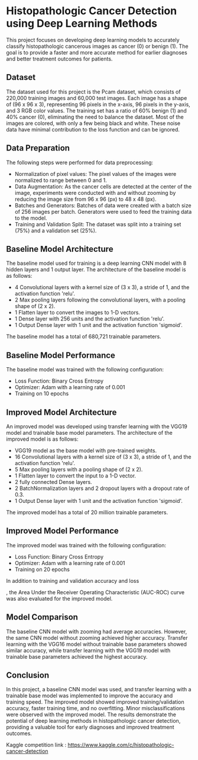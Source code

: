 # Histopathologic Cancer Detection using Deep Learning Methods

This project focuses on developing deep learning models to accurately classify histopathologic cancerous images as cancer (0) or benign (1). The goal is to provide a faster and more accurate method for earlier diagnoses and better treatment outcomes for patients.

## Dataset

The dataset used for this project is the Pcam dataset, which consists of 220,000 training images and 60,000 test images. Each image has a shape of (96 x 96 x 3), representing 96 pixels in the x-axis, 96 pixels in the y-axis, and 3 RGB color values. The training set has a ratio of 60% benign (1) and 40% cancer (0), eliminating the need to balance the dataset. Most of the images are colored, with only a few being black and white. These noise data have minimal contribution to the loss function and can be ignored.

## Data Preparation

The following steps were performed for data preprocessing:

- Normalization of pixel values: The pixel values of the images were normalized to range between 0 and 1.
- Data Augmentation: As the cancer cells are detected at the center of the image, experiments were conducted with and without zooming by reducing the image size from 96 x 96 (px) to 48 x 48 (px).
- Batches and Generators: Batches of data were created with a batch size of 256 images per batch. Generators were used to feed the training data to the model.
- Training and Validation Split: The dataset was split into a training set (75%) and a validation set (25%).

## Baseline Model Architecture

The baseline model used for training is a deep learning CNN model with 8 hidden layers and 1 output layer. The architecture of the baseline model is as follows:

- 4 Convolutional layers with a kernel size of (3 x 3), a stride of 1, and the activation function 'relu'.
- 2 Max pooling layers following the convolutional layers, with a pooling shape of (2 x 2).
- 1 Flatten layer to convert the images to 1-D vectors.
- 1 Dense layer with 256 units and the activation function 'relu'.
- 1 Output Dense layer with 1 unit and the activation function 'sigmoid'.

The baseline model has a total of 680,721 trainable parameters.

## Baseline Model Performance

The baseline model was trained with the following configuration:

- Loss Function: Binary Cross Entropy
- Optimizer: Adam with a learning rate of 0.001
- Training on 10 epochs

## Improved Model Architecture

An improved model was developed using transfer learning with the VGG19 model and trainable base model parameters. The architecture of the improved model is as follows:

- VGG19 model as the base model with pre-trained weights.
- 16 Convolutional layers with a kernel size of (3 x 3), a stride of 1, and the activation function 'relu'.
- 5 Max pooling layers with a pooling shape of (2 x 2).
- 1 Flatten layer to convert the input to a 1-D vector.
- 2 fully connected Dense layers.
- 2 BatchNormalization layers and 2 dropout layers with a dropout rate of 0.3.
- 1 Output Dense layer with 1 unit and the activation function 'sigmoid'.

The improved model has a total of 20 million trainable parameters.

## Improved Model Performance

The improved model was trained with the following configuration:

- Loss Function: Binary Cross Entropy
- Optimizer: Adam with a learning rate of 0.001
- Training on 20 epochs

In addition to training and validation accuracy and loss

, the Area Under the Receiver Operating Characteristic (AUC-ROC) curve was also evaluated for the improved model.

## Model Comparison

The baseline CNN model with zooming had average accuracies. However, the same CNN model without zooming achieved higher accuracy. Transfer learning with the VGG16 model without trainable base parameters showed similar accuracy, while transfer learning with the VGG19 model with trainable base parameters achieved the highest accuracy.

## Conclusion

In this project, a baseline CNN model was used, and transfer learning with a trainable base model was implemented to improve the accuracy and training speed. The improved model showed improved training/validation accuracy, faster training time, and no overfitting. Minor misclassifications were observed with the improved model. The results demonstrate the potential of deep learning methods in histopathologic cancer detection, providing a valuable tool for early diagnoses and improved treatment outcomes.

Kaggle competition link :
https://www.kaggle.com/c/histopathologic-cancer-detection
